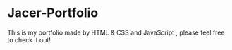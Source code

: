 # Jacer-Portfolio
This is my portfolio made by HTML &amp; CSS and JavaScript , please feel free to check it out!
